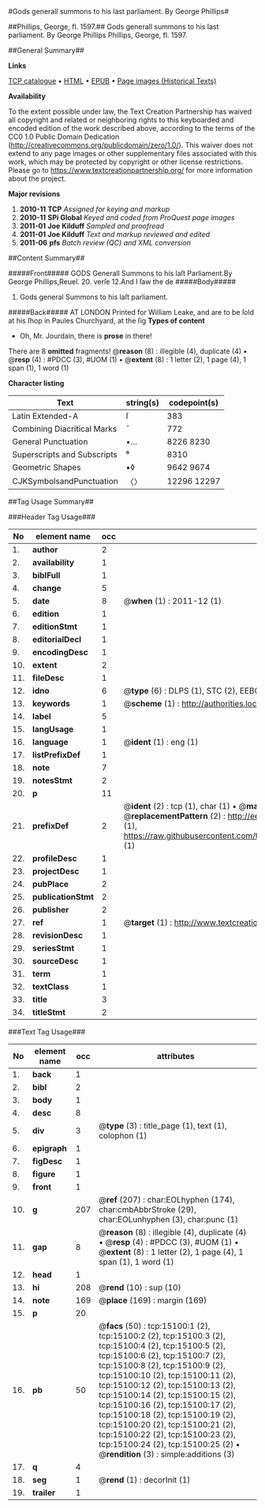#Gods generall summons to his last parliament. By George Phillips#

##Phillips, George, fl. 1597.##
Gods generall summons to his last parliament. By George Phillips
Phillips, George, fl. 1597.

##General Summary##

**Links**

[TCP catalogue](http://www.ota.ox.ac.uk/tcp/)  • 
[HTML](http://tei.it.ox.ac.uk/tcp/Texts-HTML/free/A09/A09576.html)  • 
[EPUB](http://tei.it.ox.ac.uk/tcp/Texts-EPUB/free/A09/A09576.epub) • 
[Page images (Historical Texts)](https://historicaltexts.jisc.ac.uk/eebo-99849926e)

**Availability**

To the extent possible under law, the Text Creation Partnership has waived all copyright and related or neighboring rights to this keyboarded and encoded edition of the work described above, according to the terms of the CC0 1.0 Public Domain Dedication (http://creativecommons.org/publicdomain/zero/1.0/). This waiver does not extend to any page images or other supplementary files associated with this work, which may be protected by copyright or other license restrictions. Please go to https://www.textcreationpartnership.org/ for more information about the project.

**Major revisions**

1. __2010-11__ __TCP__ *Assigned for keying and markup*
1. __2010-11__ __SPi Global__ *Keyed and coded from ProQuest page images*
1. __2011-01__ __Joe Kilduff__ *Sampled and proofread*
1. __2011-01__ __Joe Kilduff__ *Text and markup reviewed and edited*
1. __2011-06__ __pfs__ *Batch review (QC) and XML conversion*

##Content Summary##

#####Front#####
GODS Generall Summons to his laſt Parliament.By George Phillips,Reuel. 20. verſe 12.And I ſaw the de
#####Body#####

1. Gods general Summons to his laſt parliament.

#####Back#####
AT LONDON Printed for William Leake, and are to be ſold at his ſhop in Paules Churchyard, at the ſig
**Types of content**

  * Oh, Mr. Jourdain, there is **prose** in there!

There are 8 **omitted** fragments! 
 @__reason__ (8) : illegible (4), duplicate (4)  •  @__resp__ (4) : #PDCC (3), #UOM (1)  •  @__extent__ (8) : 1 letter (2), 1 page (4), 1 span (1), 1 word (1)

**Character listing**


|Text|string(s)|codepoint(s)|
|---|---|---|
|Latin Extended-A|ſ|383|
|Combining             Diacritical Marks|̄|772|
|General Punctuation|•…|8226 8230|
|Superscripts             and Subscripts|⁶|8310|
|Geometric Shapes|▪◊|9642 9674|
|CJKSymbolsandPunctuation|〈〉|12296 12297|

##Tag Usage Summary##

###Header Tag Usage###

|No|element name|occ|attributes|
|---|---|---|---|
|1.|__author__|2||
|2.|__availability__|1||
|3.|__biblFull__|1||
|4.|__change__|5||
|5.|__date__|8| @__when__ (1) : 2011-12 (1)|
|6.|__edition__|1||
|7.|__editionStmt__|1||
|8.|__editorialDecl__|1||
|9.|__encodingDesc__|1||
|10.|__extent__|2||
|11.|__fileDesc__|1||
|12.|__idno__|6| @__type__ (6) : DLPS (1), STC (2), EEBO-CITATION (1), PROQUEST (1), VID (1)|
|13.|__keywords__|1| @__scheme__ (1) : http://authorities.loc.gov/ (1)|
|14.|__label__|5||
|15.|__langUsage__|1||
|16.|__language__|1| @__ident__ (1) : eng (1)|
|17.|__listPrefixDef__|1||
|18.|__note__|7||
|19.|__notesStmt__|2||
|20.|__p__|11||
|21.|__prefixDef__|2| @__ident__ (2) : tcp (1), char (1)  •  @__matchPattern__ (2) : ([0-9\-]+):([0-9IVX]+) (1), (.+) (1)  •  @__replacementPattern__ (2) : http://eebo.chadwyck.com/downloadtiff?vid=$1&page=$2 (1), https://raw.githubusercontent.com/textcreationpartnership/Texts/master/tcpchars.xml#$1 (1)|
|22.|__profileDesc__|1||
|23.|__projectDesc__|1||
|24.|__pubPlace__|2||
|25.|__publicationStmt__|2||
|26.|__publisher__|2||
|27.|__ref__|1| @__target__ (1) : http://www.textcreationpartnership.org/docs/. (1)|
|28.|__revisionDesc__|1||
|29.|__seriesStmt__|1||
|30.|__sourceDesc__|1||
|31.|__term__|1||
|32.|__textClass__|1||
|33.|__title__|3||
|34.|__titleStmt__|2||


###Text Tag Usage###

|No|element name|occ|attributes|
|---|---|---|---|
|1.|__back__|1||
|2.|__bibl__|2||
|3.|__body__|1||
|4.|__desc__|8||
|5.|__div__|3| @__type__ (3) : title_page (1), text (1), colophon (1)|
|6.|__epigraph__|1||
|7.|__figDesc__|1||
|8.|__figure__|1||
|9.|__front__|1||
|10.|__g__|207| @__ref__ (207) : char:EOLhyphen (174), char:cmbAbbrStroke (29), char:EOLunhyphen (3), char:punc (1)|
|11.|__gap__|8| @__reason__ (8) : illegible (4), duplicate (4)  •  @__resp__ (4) : #PDCC (3), #UOM (1)  •  @__extent__ (8) : 1 letter (2), 1 page (4), 1 span (1), 1 word (1)|
|12.|__head__|1||
|13.|__hi__|208| @__rend__ (10) : sup (10)|
|14.|__note__|169| @__place__ (169) : margin (169)|
|15.|__p__|20||
|16.|__pb__|50| @__facs__ (50) : tcp:15100:1 (2), tcp:15100:2 (2), tcp:15100:3 (2), tcp:15100:4 (2), tcp:15100:5 (2), tcp:15100:6 (2), tcp:15100:7 (2), tcp:15100:8 (2), tcp:15100:9 (2), tcp:15100:10 (2), tcp:15100:11 (2), tcp:15100:12 (2), tcp:15100:13 (2), tcp:15100:14 (2), tcp:15100:15 (2), tcp:15100:16 (2), tcp:15100:17 (2), tcp:15100:18 (2), tcp:15100:19 (2), tcp:15100:20 (2), tcp:15100:21 (2), tcp:15100:22 (2), tcp:15100:23 (2), tcp:15100:24 (2), tcp:15100:25 (2)  •  @__rendition__ (3) : simple:additions (3)|
|17.|__q__|4||
|18.|__seg__|1| @__rend__ (1) : decorInit (1)|
|19.|__trailer__|1||
